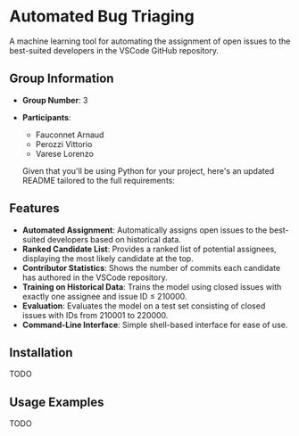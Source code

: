 # Automated Bug Triaging

A machine learning tool for automating the assignment of open issues to the best-suited developers in the VSCode GitHub repository.

## Group Information

- **Group Number**: 3
- **Participants**: 
  - Fauconnet Arnaud
  - Perozzi Vittorio
  - Varese Lorenzo

  Given that you'll be using Python for your project, here's an updated README tailored to the full requirements:

## Features

- **Automated Assignment**: Automatically assigns open issues to the best-suited developers based on historical data.
- **Ranked Candidate List**: Provides a ranked list of potential assignees, displaying the most likely candidate at the top.
- **Contributor Statistics**: Shows the number of commits each candidate has authored in the VSCode repository.
- **Training on Historical Data**: Trains the model using closed issues with exactly one assignee and issue ID ≤ 210000.
- **Evaluation**: Evaluates the model on a test set consisting of closed issues with IDs from 210001 to 220000.
- **Command-Line Interface**: Simple shell-based interface for ease of use.

## Installation

TODO

## Usage Examples

TODO